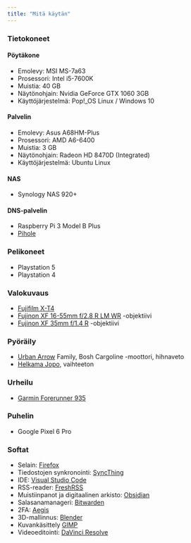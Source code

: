 ```yaml
---
title: "Mitä käytän"
---
```


### Tietokoneet
#### Pöytäkone
- Emolevy: MSI MS-7a63
- Prosessori: Intel i5-7600K
- Muistia: 40 GB
- Näytönohjain: Nvidia GeForce GTX 1060 3GB
- Käyttöjärjestelmä: Pop!_OS Linux / Windows 10

#### Palvelin
- Emolevy: Asus A68HM-Plus
- Prosessori: AMD A6-6400
- Muistia: 3 GB
- Näytönohjain: Radeon HD 8470D (Integrated)
- Käyttöjärjestelmä: Ubuntu Linux

#### NAS
- Synology NAS 920+

#### DNS-palvelin
- Raspberry Pi 3 Model B Plus
- [Pihole](https://pi-hole.net/)

### Pelikoneet
- Playstation 5
- Playstation 4

### Valokuvaus
- [Fujifilm X-T4](https://fujifilm-x.com/en-us/products/cameras/x-t4/)
- [Fujinon XF 16-55mm f/2.8 R LM WR](https://fujifilm-x.com/en-us/products/lenses/xf16-55mmf28-r-lm-wr/) -objektiivi
- [Fujinon XF 35mm f/1.4 R](https://fujifilm-x.com/en-us/products/lenses/xf35mmf14-r/) -objektiivi

### Pyöräily
- [Urban Arrow](https://urbanarrow.com/) Family, Bosh Cargoline -moottori, hihnaveto
- [Helkama Jopo](https://www.helkamavelox.fi/tuoteosastot/jopo-tuoteosastot/), vaihteeton

### Urheilu
- [Garmin Forerunner 935](https://www.garmin.com/en-US/p/564291)

### Puhelin
- Google Pixel 6 Pro

### Softat
- Selain: [Firefox](https://firefox.com/)
- Tiedostojen synkronointi: [SyncThing](https://syncthing.net/)
- IDE: [Visual Studio Code](https://code.visualstudio.com/)
- RSS-reader: [FreshRSS](https://www.freshrss.org/)
- Muistiinpanot ja digitaalinen arkisto: [Obsidian](https://obsidian.md/)
- Salasanamanageri: [Bitwarden](https://bitwarden.com/)
- 2FA: [Aegis](https://getaegis.app/)
- 3D-mallinnus: [Blender](https://www.blender.org/)
- Kuvankäsittely [GIMP](https://www.gimp.org/)
- Videoeditointi: [DaVinci Resolve](https://www.blackmagicdesign.com/products/davinciresolve)